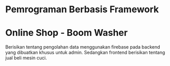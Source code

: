 # Pemrograman Berbasis Framework
# Online Shop - Boom Washer
Berisikan tentang pengolahan data menggunakan firebase pada backend yang dibuatkan khusus untuk admin. Sedangkan frontend berisikan tentang jual beli mesin cuci.
